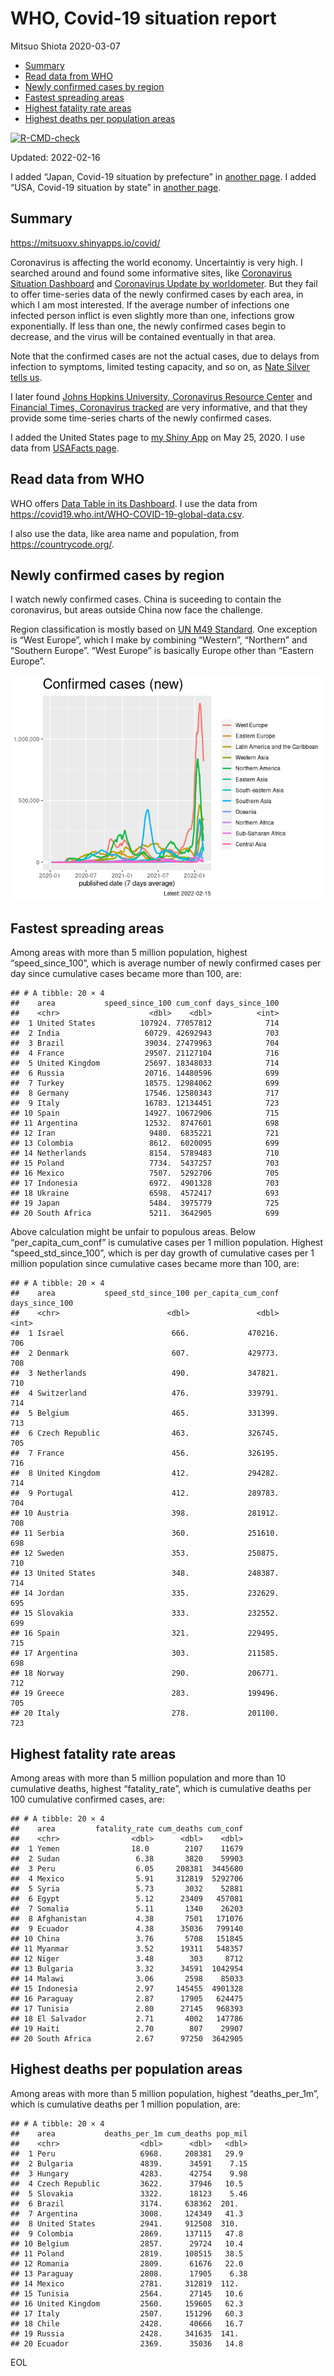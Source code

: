 WHO, Covid-19 situation report
================
Mitsuo Shiota
2020-03-07

-   [Summary](#summary)
-   [Read data from WHO](#read-data-from-who)
-   [Newly confirmed cases by region](#newly-confirmed-cases-by-region)
-   [Fastest spreading areas](#fastest-spreading-areas)
-   [Highest fatality rate areas](#highest-fatality-rate-areas)
-   [Highest deaths per population
    areas](#highest-deaths-per-population-areas)

<!-- badges: start -->

[![R-CMD-check](https://github.com/mitsuoxv/covid/workflows/R-CMD-check/badge.svg)](https://github.com/mitsuoxv/covid/actions)
<!-- badges: end -->

Updated: 2022-02-16

I added “Japan, Covid-19 situation by prefecture” in [another
page](Japan.md). I added “USA, Covid-19 situation by state” in [another
page](USA.md).

## Summary

<https://mitsuoxv.shinyapps.io/covid/>

Coronavirus is affecting the world economy. Uncertaintiy is very high. I
searched around and found some informative sites, like [Coronavirus
Situation
Dashboard](https://who.maps.arcgis.com/apps/opsdashboard/index.html#/c88e37cfc43b4ed3baf977d77e4a0667)
and [Coronavirus Update by
worldometer](https://www.worldometers.info/coronavirus/). But they fail
to offer time-series data of the newly confirmed cases by each area, in
which I am most interested. If the average number of infections one
infected person inflict is even slightly more than one, infections grow
exponentially. If less than one, the newly confirmed cases begin to
decrease, and the virus will be contained eventually in that area.

Note that the confirmed cases are not the actual cases, due to delays
from infection to symptoms, limited testing capacity, and so on, as
[Nate Silver tells
us](https://fivethirtyeight.com/features/coronavirus-case-counts-are-meaningless/).

I later found [Johns Hopkins University, Coronavirus Resource
Center](https://coronavirus.jhu.edu/) and [Financial Times, Coronavirus
tracked](https://www.ft.com/content/a26fbf7e-48f8-11ea-aeb3-955839e06441)
are very informative, and that they provide some time-series charts of
the newly confirmed cases.

I added the United States page to [my Shiny
App](https://mitsuoxv.shinyapps.io/covid/) on May 25, 2020. I use data
from [USAFacts
page](https://usafacts.org/visualizations/coronavirus-covid-19-spread-map/).

## Read data from WHO

WHO offers [Data Table in its Dashboard](https://covid19.who.int/table).
I use the data from
<https://covid19.who.int/WHO-COVID-19-global-data.csv>.

I also use the data, like area name and population, from
<https://countrycode.org/>.

## Newly confirmed cases by region

I watch newly confirmed cases. China is suceeding to contain the
coronavirus, but areas outside China now face the challenge.

Region classification is mostly based on [UN M49
Standard](https://unstats.un.org/unsd/methodology/m49/). One exception
is “West Europe”, which I make by combining “Western”, “Northern” and
“Southern Europe”. “West Europe” is basically Europe other than “Eastern
Europe”.

![](README_files/figure-gfm/chart-1.png)<!-- -->

## Fastest spreading areas

Among areas with more than 5 million population, highest
“speed_since_100”, which is average number of newly confirmed cases per
day since cumulative cases became more than 100, are:

    ## # A tibble: 20 × 4
    ##    area           speed_since_100 cum_conf days_since_100
    ##    <chr>                    <dbl>    <dbl>          <int>
    ##  1 United States          107924. 77057812            714
    ##  2 India                   60729. 42692943            703
    ##  3 Brazil                  39034. 27479963            704
    ##  4 France                  29507. 21127104            716
    ##  5 United Kingdom          25697. 18348033            714
    ##  6 Russia                  20716. 14480596            699
    ##  7 Turkey                  18575. 12984062            699
    ##  8 Germany                 17546. 12580343            717
    ##  9 Italy                   16783. 12134451            723
    ## 10 Spain                   14927. 10672906            715
    ## 11 Argentina               12532.  8747601            698
    ## 12 Iran                     9480.  6835221            721
    ## 13 Colombia                 8612.  6020095            699
    ## 14 Netherlands              8154.  5789483            710
    ## 15 Poland                   7734.  5437257            703
    ## 16 Mexico                   7507.  5292706            705
    ## 17 Indonesia                6972.  4901328            703
    ## 18 Ukraine                  6598.  4572417            693
    ## 19 Japan                    5484.  3975779            725
    ## 20 South Africa             5211.  3642905            699

Above calculation might be unfair to populous areas. Below
“per_capita_cum_conf” is cumulative cases per 1 million population.
Highest “speed_std_since_100”, which is per day growth of cumulative
cases per 1 million population since cumulative cases became more than
100, are:

    ## # A tibble: 20 × 4
    ##    area           speed_std_since_100 per_capita_cum_conf days_since_100
    ##    <chr>                        <dbl>               <dbl>          <int>
    ##  1 Israel                        666.             470216.            706
    ##  2 Denmark                       607.             429773.            708
    ##  3 Netherlands                   490.             347821.            710
    ##  4 Switzerland                   476.             339791.            714
    ##  5 Belgium                       465.             331399.            713
    ##  6 Czech Republic                463.             326745.            705
    ##  7 France                        456.             326195.            716
    ##  8 United Kingdom                412.             294282.            714
    ##  9 Portugal                      412.             289783.            704
    ## 10 Austria                       398.             281912.            708
    ## 11 Serbia                        360.             251610.            698
    ## 12 Sweden                        353.             250875.            710
    ## 13 United States                 348.             248387.            714
    ## 14 Jordan                        335.             232629.            695
    ## 15 Slovakia                      333.             232552.            699
    ## 16 Spain                         321.             229495.            715
    ## 17 Argentina                     303.             211585.            698
    ## 18 Norway                        290.             206771.            712
    ## 19 Greece                        283.             199496.            705
    ## 20 Italy                         278.             201100.            723

## Highest fatality rate areas

Among areas with more than 5 million population and more than 10
cumulative deaths, highest “fatality_rate”, which is cumulative deaths
per 100 cumulative confirmed cases, are:

    ## # A tibble: 20 × 4
    ##    area         fatality_rate cum_deaths cum_conf
    ##    <chr>                <dbl>      <dbl>    <dbl>
    ##  1 Yemen                18.0        2107    11679
    ##  2 Sudan                 6.38       3820    59903
    ##  3 Peru                  6.05     208381  3445680
    ##  4 Mexico                5.91     312819  5292706
    ##  5 Syria                 5.73       3032    52881
    ##  6 Egypt                 5.12      23409   457081
    ##  7 Somalia               5.11       1340    26203
    ##  8 Afghanistan           4.38       7501   171076
    ##  9 Ecuador               4.38      35036   799140
    ## 10 China                 3.76       5708   151845
    ## 11 Myanmar               3.52      19311   548357
    ## 12 Niger                 3.48        303     8712
    ## 13 Bulgaria              3.32      34591  1042954
    ## 14 Malawi                3.06       2598    85033
    ## 15 Indonesia             2.97     145455  4901328
    ## 16 Paraguay              2.87      17905   624475
    ## 17 Tunisia               2.80      27145   968393
    ## 18 El Salvador           2.71       4002   147786
    ## 19 Haiti                 2.70        807    29907
    ## 20 South Africa          2.67      97250  3642905

## Highest deaths per population areas

Among areas with more than 5 million population, highest
“deaths_per_1m”, which is cumulative deaths per 1 million population,
are:

    ## # A tibble: 20 × 4
    ##    area           deaths_per_1m cum_deaths pop_mil
    ##    <chr>                  <dbl>      <dbl>   <dbl>
    ##  1 Peru                   6968.     208381   29.9 
    ##  2 Bulgaria               4839.      34591    7.15
    ##  3 Hungary                4283.      42754    9.98
    ##  4 Czech Republic         3622.      37946   10.5 
    ##  5 Slovakia               3322.      18123    5.46
    ##  6 Brazil                 3174.     638362  201.  
    ##  7 Argentina              3008.     124349   41.3 
    ##  8 United States          2941.     912508  310.  
    ##  9 Colombia               2869.     137115   47.8 
    ## 10 Belgium                2857.      29724   10.4 
    ## 11 Poland                 2819.     108515   38.5 
    ## 12 Romania                2809.      61676   22.0 
    ## 13 Paraguay               2808.      17905    6.38
    ## 14 Mexico                 2781.     312819  112.  
    ## 15 Tunisia                2564.      27145   10.6 
    ## 16 United Kingdom         2560.     159605   62.3 
    ## 17 Italy                  2507.     151296   60.3 
    ## 18 Chile                  2428.      40666   16.7 
    ## 19 Russia                 2428.     341635  141.  
    ## 20 Ecuador                2369.      35036   14.8

EOL
